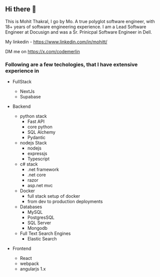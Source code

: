 ## Hi there 👋

This is Mohit Thakral, I go by Mo. A true polyglot software engineer, with 18+ years of software engineering experience. I am a Lead Software Engineer at Docusign and was a Sr. Prinicpal Software Engineer in Dell. 

My linkedin - https://www.linkedin.com/in/mohitt/ 

DM me on https://x.com/codemerlin 


### Following are a few techologies, that I have extensive experience in

- FullStack
  - NextJs
  - Supabase
   
- Backend
  -  python stack
     - Fast API
     - core python
     - SQL Alchemy
     - Pydantic
  - nodejs Stack
    - nodejs
    - expressjs
    - Typescript
  - c# stack
    - .net framework
    - .net core
    - razor
    - asp.net mvc
  - Docker
    - full stack setup of docker
    - from dev to production deployments
  - Databases
    - MySQL
    - PostgresSQL
    - SQL Server
    - Mongodb
  - Full Text Search Engines
    - Elastic Search
      
- Frontend
  - React
  - webpack
  - angularjs 1.x
    
   

     

  



<!--
**mohitt/mohitt** is a ✨ _special_ ✨ repository because its `README.md` (this file) appears on your GitHub profile.

Here are some ideas to get you started:

- 🔭 I’m currently working on ...
- 🌱 I’m currently learning ...
- 👯 I’m looking to collaborate on ...
- 🤔 I’m looking for help with ...
- 💬 Ask me about ...
- 📫 How to reach me: ...
- 😄 Pronouns: ...
- ⚡ Fun fact: ...
-->
